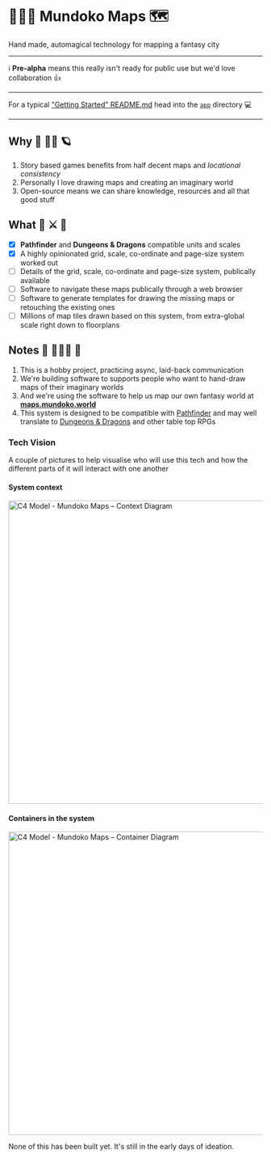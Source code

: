 # 🧙🏾‍♀️ Mundoko Maps 🗺

Hand made, automagical technology for mapping a fantasy city

---

ℹ️ **Pre-alpha** means this really isn't ready for public use but we'd love collaboration 👍

---

For a typical ["Getting Started" README.md](/app/README.md) head into the [`app`](./app/) directory 💻

---

## Why 🧮 👩‍🎨 🪐

1. Story based games benefits from half decent maps and _locational consistency_
2. Personally I love drawing maps and creating an imaginary world
3. Open-source means we can share knowledge, resources and all that good stuff

## What 🐉 ⚔️ 🎲

- [x] **Pathfinder** and **Dungeons & Dragons** compatible units and scales
- [x] A highly opinionated grid, scale, co-ordinate and page-size system worked out
- [ ] Details of the grid, scale, co-ordinate and page-size system, publically available
- [ ] Software to navigate these maps publically through a web browser
- [ ] Software to generate templates for drawing the missing maps or retouching the existing ones
- [ ] Millions of map tiles drawn based on this system, from extra-global scale right down to floorplans

## Notes 📝 👨🏿‍💻 🔭

1. This is a hobby project, practicing async, laid-back communication
1. We're building software to supports people who want to hand-draw maps of their imaginary worlds
1. And we're using the software to help us map our own fantasy world at [**maps.mundoko.world**](https://maps.mundoko.world)
1. This system is designed to be compatible with [Pathfinder](https://en.wikipedia.org/wiki/Pathfinder_Roleplaying_Game) and may well translate to [Dungeons & Dragons](https://en.wikipedia.org/wiki/Dungeons_%26_Dragons) and other table top RPGs

### Tech Vision

A couple of pictures to help visualise who will use this tech and how the different parts of it will interact with one another

#### System context

<img alt="C4 Model - Mundoko Maps – Context Diagram" src="https://user-images.githubusercontent.com/353044/144146482-40647a5e-e221-4ebd-a67b-f4b1f478a31b.jpg" width="600" />

#### Containers in the system

<img alt="C4 Model - Mundoko Maps – Container Diagram" src="https://user-images.githubusercontent.com/353044/144146481-c0b7d5f0-de5a-48d3-a9a1-5691ad83abae.jpg" width="600" />

None of this has been built yet. It's still in the early days of ideation.
